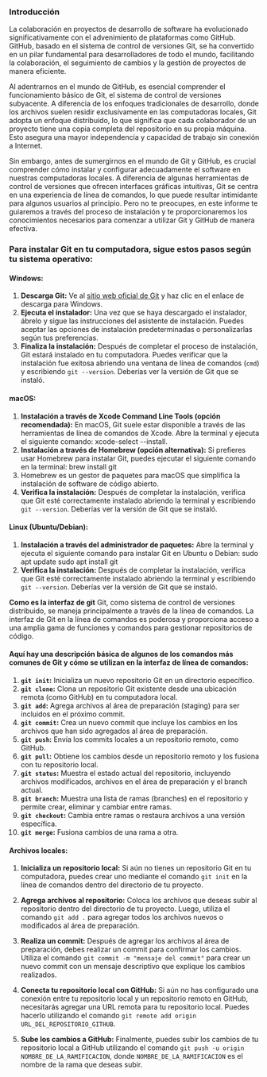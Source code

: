 ### Introducción

La colaboración en proyectos de desarrollo de software ha evolucionado significativamente con el advenimiento de plataformas como GitHub. GitHub, basado en el sistema de control de versiones Git, se ha convertido en un pilar fundamental para desarrolladores de todo el mundo, facilitando la colaboración, el seguimiento de cambios y la gestión de proyectos de manera eficiente.

Al adentrarnos en el mundo de GitHub, es esencial comprender el funcionamiento básico de Git, el sistema de control de versiones subyacente. A diferencia de los enfoques tradicionales de desarrollo, donde los archivos suelen residir exclusivamente en las computadoras locales, Git adopta un enfoque distribuido, lo que significa que cada colaborador de un proyecto tiene una copia completa del repositorio en su propia máquina. Esto asegura una mayor independencia y capacidad de trabajo sin conexión a Internet.

Sin embargo, antes de sumergirnos en el mundo de Git y GitHub, es crucial comprender cómo instalar y configurar adecuadamente el software en nuestras computadoras locales. A diferencia de algunas herramientas de control de versiones que ofrecen interfaces gráficas intuitivas, Git se centra en una experiencia de línea de comandos, lo que puede resultar intimidante para algunos usuarios al principio. Pero no te preocupes, en este informe te guiaremos a través del proceso de instalación y te proporcionaremos los conocimientos necesarios para comenzar a utilizar Git y GitHub de manera efectiva.

### Para instalar Git en tu computadora, sigue estos pasos según tu sistema operativo:

#### Windows:
1. **Descarga Git:** Ve al [sitio web oficial de Git](https://git-scm.com/) y haz clic en el enlace de descarga para Windows.
2. **Ejecuta el instalador:** Una vez que se haya descargado el instalador, ábrelo y sigue las instrucciones del asistente de instalación. Puedes aceptar las opciones de instalación predeterminadas o personalizarlas según tus preferencias.
3. **Finaliza la instalación:** Después de completar el proceso de instalación, Git estará instalado en tu computadora. Puedes verificar que la instalación fue exitosa abriendo una ventana de línea de comandos (`cmd`) y escribiendo `git --version`. Deberías ver la versión de Git que se instaló.

#### macOS:
1. **Instalación a través de Xcode Command Line Tools (opción recomendada):** En macOS, Git suele estar disponible a través de las herramientas de línea de comandos de Xcode. Abre la terminal y ejecuta el siguiente comando: xcode-select --install.
2.  **Instalación a través de Homebrew (opción alternativa):** Si prefieres usar Homebrew para instalar Git, puedes ejecutar el siguiente comando en la terminal: brew install git
3.  Homebrew es un gestor de paquetes para macOS que simplifica la instalación de software de código abierto.
3. **Verifica la instalación:** Después de completar la instalación, verifica que Git esté correctamente instalado abriendo la terminal y escribiendo `git --version`. Deberías ver la versión de Git que se instaló.

#### Linux (Ubuntu/Debian):
1. **Instalación a través del administrador de paquetes:** Abre la terminal y ejecuta el siguiente comando para instalar Git en Ubuntu o Debian:
sudo apt update
sudo apt install git
2. **Verifica la instalación:** Después de completar la instalación, verifica que Git esté correctamente instalado abriendo la terminal y escribiendo `git --version`. Deberías ver la versión de Git que se instaló.
 
**Como es la interfaz de git**
Git, como sistema de control de versiones distribuido, se maneja principalmente a través de la línea de comandos. La interfaz de Git en la línea de comandos es poderosa y proporciona acceso a una amplia gama de funciones y comandos para gestionar repositorios de código.

#### Aquí hay una descripción básica de algunos de los comandos más comunes de Git y cómo se utilizan en la interfaz de línea de comandos:

1. **`git init`:** Inicializa un nuevo repositorio Git en un directorio específico.
2. **`git clone`:** Clona un repositorio Git existente desde una ubicación remota (como GitHub) en tu computadora local.
3. **`git add`:** Agrega archivos al área de preparación (staging) para ser incluidos en el próximo commit.
4. **`git commit`:** Crea un nuevo commit que incluye los cambios en los archivos que han sido agregados al área de preparación.
5. **`git push`:** Envía los commits locales a un repositorio remoto, como GitHub.
6. **`git pull`:** Obtiene los cambios desde un repositorio remoto y los fusiona con tu repositorio local.
7. **`git status`:** Muestra el estado actual del repositorio, incluyendo archivos modificados, archivos en el área de preparación y el branch actual.
8. **`git branch`:** Muestra una lista de ramas (branches) en el repositorio y permite crear, eliminar y cambiar entre ramas.
9. **`git checkout`:** Cambia entre ramas o restaura archivos a una versión específica.
10. **`git merge`:** Fusiona cambios de una rama a otra.
    
#### Archivos locales: 

1. **Inicializa un repositorio local:** Si aún no tienes un repositorio Git en tu computadora, puedes crear uno mediante el comando `git init` en la línea de comandos dentro del directorio de tu proyecto.

2. **Agrega archivos al repositorio:** Coloca los archivos que deseas subir al repositorio dentro del directorio de tu proyecto. Luego, utiliza el comando `git add .` para agregar todos los archivos nuevos o modificados al área de preparación.

3. **Realiza un commit:** Después de agregar los archivos al área de preparación, debes realizar un commit para confirmar los cambios. Utiliza el comando `git commit -m "mensaje del commit"` para crear un nuevo commit con un mensaje descriptivo que explique los cambios realizados.

4. **Conecta tu repositorio local con GitHub:** Si aún no has configurado una conexión entre tu repositorio local y un repositorio remoto en GitHub, necesitarás agregar una URL remota para tu repositorio local. Puedes hacerlo utilizando el comando `git remote add origin URL_DEL_REPOSITORIO_GITHUB`.

5. **Sube los cambios a GitHub:** Finalmente, puedes subir los cambios de tu repositorio local a GitHub utilizando el comando `git push -u origin NOMBRE_DE_LA_RAMIFICACION`, donde `NOMBRE_DE_LA_RAMIFICACION` es el nombre de la rama que deseas subir.
